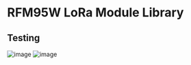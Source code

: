 # RFM95W LoRa Module Library

## Testing
![image](../Images/RFM95W/PhotoOn.jpeg)
![image](../Images/RFM95W/PhotoOff.jpeg)